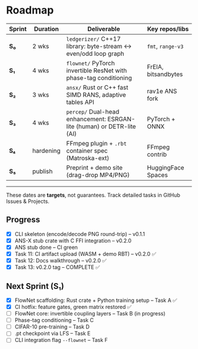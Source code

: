 # Roadmap

| Sprint | Duration | Deliverable | Key repos/libs |
|--------|----------|-------------|----------------|
| **S₀** | 2 wks | `ledgerizer/` C++17 library: byte-stream ↔ even/odd loop graph | `fmt`, `range-v3` |
| **S₁** | 4 wks | `flownet/` PyTorch invertible ResNet with phase-tag conditioning | FrEIA, bitsandbytes |
| **S₂** | 3 wks | `ansx/` Rust or C++ fast SIMD RANS, adaptive tables API | rav1e ANS fork |
| **S₃** | 4 wks | `percep/` Dual-head enhancement: ESRGAN-lite (human) or DETR-lite (AI) | PyTorch + ONNX |
| **S₄** | hardening | FFmpeg plugin + `.rbt` container spec (Matroska-ext) | FFmpeg contrib |
| **S₅** | publish | Preprint + demo site (drag-drop MP4/PNG) | HuggingFace Spaces |

---

These dates are **targets**, not guarantees.  Track detailed tasks in GitHub Issues & Projects. 

## Progress

- [x] CLI skeleton (encode/decode PNG round-trip) – v0.1.1
- [x] ANS-X stub crate with C FFI integration – v0.2.0
- [x] ANS stub done – CI green
- [x] Task 11: CI artifact upload (WASM + demo RBT) – v0.2.0 ✅
- [x] Task 12: Docs walkthrough – v0.2.0 ✅
- [x] Task 13: v0.2.0 tag – COMPLETE ✅

## Next Sprint (S₁)

- [x] FlowNet scaffolding: Rust crate + Python training setup – Task A ✅
- [x] CI hotfix: feature gates, green matrix restored ✅
- [ ] FlowNet core: invertible coupling layers – Task B (in progress)
- [ ] Phase-tag conditioning – Task C
- [ ] CIFAR-10 pre-training – Task D
- [ ] .pt checkpoint via LFS – Task E
- [ ] CLI integration flag `--flownet` – Task F 